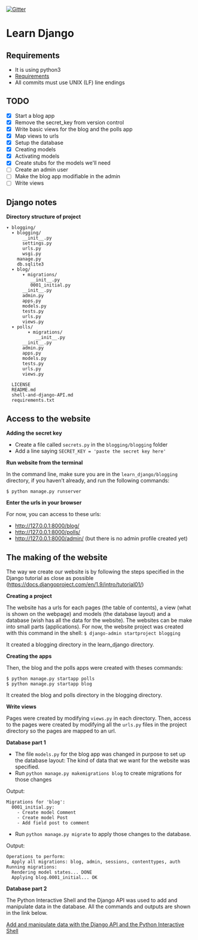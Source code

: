 [![Gitter](https://badges.gitter.im/nagracks/learn_django.svg)](https://gitter.im/nagracks/learn_django?utm_source=badge&utm_medium=badge&utm_campaign=pr-badge)

# Learn Django

Requirements
-----------

* It is using python3
* [Requirements](requirements.txt)
* All commits must use UNIX (LF) line endings

TODO
-----------

* [x] Start a blog app
* [x] Remove the secret_key from version control
* [x] Write basic views for the blog and the polls app
* [x] Map views to urls
* [x] Setup the database
* [x] Creating models
* [x] Activating models
* [x] Create stubs for the models we'll need
* [ ] Create an admin user
* [ ] Make the blog app modifiable in the admin
* [ ] Write views

Django notes
-----------

**Directory structure of project**

```
▾ blogging/
  ▾ blogging/
      __init__.py
      settings.py
      urls.py
      wsgi.py
    manage.py
	db.sqlite3
  ▾ blog/
      ▾ migrations/
	  	 __init__.py
		 0001_initial.py
      __init__.py
      admin.py
      apps.py
      models.py
	  tests.py
	  urls.py
	  views.py
  ▾ polls/
        ▾ migrations/
		   __init__.py
      __init__.py
      admin.py
      apps.py
      models.py
	  tests.py
	  urls.py
	  views.py

  LICENSE
  README.md
  shell-and-django-API.md
  requirements.txt
```

 Access to the website
-----------

**Adding the secret key**

* Create a file called `secrets.py` in the `blogging/blogging` folder
* Add a line saying `SECRET_KEY = 'paste the secret key here'`

**Run website from the terminal**

In the command line, make sure you are in the `learn_django/blogging` directory, if you haven’t already, and run the following commands:

	$ python manage.py runserver

**Enter the urls in your browser**

For now, you can access to these urls:
* http://127.0.0.1:8000/blog/
* http://127.0.0.1:8000/polls/
* http://127.0.0.1:8000/admin/ (but there is no admin profile created yet)

 The making of the website
-----------

The way we create our website is by following the steps specified in the Django tutorial as close as possible (https://docs.djangoproject.com/en/1.9/intro/tutorial01/)

**Creating a project**

The website has a urls for each pages (the table of contents), a view (what is shown on the webpage) and models (the database layout) and a database (wish has all the data for the website). The websites can be make into small parts (applications). For now, the website project was created with this command in the shell:
	`$ django-admin startproject blogging`

It created a blogging directory in the learn_django directory.

**Creating the apps**

Then, the blog and the polls apps were created with theses commands:

```
$ python manage.py startapp polls
$ python manage.py startapp blog
```

It created the blog and polls directory in the blogging directory.

**Write views**

Pages were created by modifying `views.py` in each directory. Then, access to the pages were created by modifying all the `urls.py` files in the project directory so the pages are mapped to an url.

**Database part 1**

* The file `models.py` for the blog app was changed in purpose to set up the database layout: The kind of data that we want for the website was specified.
* Run `python manage.py makemigrations blog` to create migrations for those changes

Output:
```
Migrations for 'blog':
  0001_initial.py:
    - Create model Comment
    - Create model Post
    - Add field post to comment
```
* Run `python manage.py migrate` to apply those changes to the database.

Output:
```
Operations to perform:
  Apply all migrations: blog, admin, sessions, contenttypes, auth
Running migrations:
  Rendering model states... DONE
  Applying blog.0001_initial... OK
```
**Database part 2**

The Python Interactive Shell and the Django API was used to add and manipulate data in the database.
All the commands and outputs are shown in the link below.

[Add and manipulate data with the Django API and the Python Interactive Shell](shell-and-django-API.md)